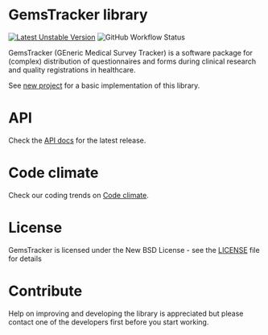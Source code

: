 # GemsTracker library
[![Latest Unstable Version](https://poser.pugx.org/gemstracker/gemstracker/v/unstable)](https://packagist.org/packages/gemstracker/gemstracker)
![GitHub Workflow Status](https://img.shields.io/github/actions/workflow/status/GemsTracker/gemstracker-library/php.yml)

GemsTracker (GEneric Medical Survey Tracker) is a software package for (complex) distribution of questionnaires and forms during clinical research and quality registrations in healthcare.

See [new project](https://github.com/GemsTracker/new-project) for a basic implementation of this library.

# API
Check the [API docs](https://gemstracker.github.io/gemstracker-library/) for the latest release.

# Code climate
Check our coding trends on [Code climate](https://codeclimate.com/github/GemsTracker/gemstracker-library/trends/technical_debt).

# License
GemsTracker is licensed under the New BSD License - see the [LICENSE](LICENSE.txt) file for details

# Contribute
Help on improving and developing the library is appreciated but please contact one of the developers first before you start working.
